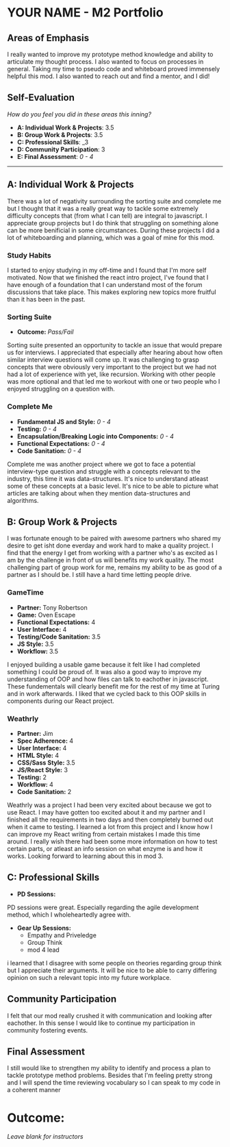 # YOUR NAME - M2 Portfolio

## Areas of Emphasis

I really wanted to improve my prototype method knowledge and ability to articulate my thought process. I also wanted to focus on processes in general. Taking my time to pseudo code and whiteboard proved immensely helpful this mod. I also wanted to reach out and find a mentor, and I did! 


## Self-Evaluation
_How do you feel you did in these areas this inning?_

* **A: Individual Work & Projects**: 3.5
* **B: Group Work & Projects**: 3.5
* **C: Professional Skills**: _3
* **D: Community Participation**: 3
* **E: Final Assessment**: _0 - 4_

-----------------------

## A: Individual Work & Projects

There was a lot of negativity surrounding the sorting suite and complete me but I thought that it was a really great way to tackle some extremely difficulty concepts that (from what I can tell) are integral to javascript. I appreciate group projects but I do think that struggling on something alone can be more benificial in some circumstances. During these projects I did a lot of whiteboarding and planning, which was a goal of mine for this mod. 

### Study Habits

I started to enjoy studying in my off-time and I found that I'm more self motivated. Now that we finished the react intro project, I've found that I have enough of a foundation that I can understand most of the forum discussions that take place. This makes exploring new topics more fruitful than it has been in the past.

### Sorting Suite
* **Outcome:** _Pass/Fail_

Sorting suite presented an opportunity to tackle an issue that would prepare us for interviews. I appreciated that especially after hearing about how often similar interview questions will come up. It was challenging to grasp concepts that were obviously very important to the project but we had not had a lot of experience with yet, like recursion. Working with other people was more optional and that led me to workout with one or two people who I enjoyed struggling on a question with. 

### Complete Me
* **Fundamental JS and Style:** _0 - 4_
* **Testing:** _0 - 4_
* **Encapsulation/Breaking Logic into Components:** _0 - 4_
* **Functional Expectations:** _0 - 4_
* **Code Sanitation:** _0 - 4_

Complete me was another project where we got to face a potential interview-type question and struggle with a concepts relevant to the industry, this time it was data-structures. It's nice to understand atleast some of these concepts at a basic level. It's nice to be able to picture what articles are talking about when they mention data-structures and algorithms.

## B: Group Work & Projects

I was fortunate enough to be paired with awesome partners who shared my desire to get isht done everday and work hard to make a quality project. I find that the energy I get from working with a partner who's as excited as I am by the challenge in front of us will benefits my work quality. The most challenging part of group work for me, remains my ability to be as good of a partner as I should be. I still have a hard time letting people drive. 

### GameTime
* **Partner:** Tony Robertson
* **Game:** Oven Escape
* **Functional Expectations:** 4
* **User Interface:** 4
* **Testing/Code Sanitation:** 3.5
* **JS Style:** 3.5
* **Workflow:** 3.5

I enjoyed building a usable game because it felt like I had completed something I could be proud of. It was also a good way to improve my understanding of OOP and how files can talk to eachother in javascript. These fundementals will clearly benefit me for the rest of my time at Turing and in work afterwards. I liked that we cycled back to this OOP skills in components during our React project. 

### Weathrly
* **Partner:** Jim
* **Spec Adherence:** 4
* **User Interface:** 4
* **HTML Style:** 4
* **CSS/Sass Style:** 3.5
* **JS/React Style:** 3
* **Testing:** 2
* **Workflow:** 4
* **Code Sanitation:** 2

Weathrly was a project I had been very excited about because we got to use React. I may have gotten too excited about it and my partner and I finished all the requirements in two days and then completely burned out when it came to testing. I learned a lot from this project and I know how I can improve my React writing from certain mistakes I made this time around. I really wish there had been some more information on how to test certain parts, or atleast an info session on what enzyme is and how it works. Looking forward to learning about this in mod 3. 

## C: Professional Skills

* **PD Sessions:**

PD sessions were great. Especially regarding the agile development method, which I wholeheartedly agree with. 

* **Gear Up Sessions:**
  * Empathy and Priveledge
  * Group Think
  * mod 4 lead

i learned that I disagree with some people on theories regarding group think but I appreciate their arguments. It will be nice to be able to carry differing opinion on such a relevant topic into my future workplace. 

## Community Participation

I felt that our mod really crushed it with communication and looking after eachother. In this sense I would like to continue my participation in community fostering events. 

## Final Assessment

I still would like to strengthen my ability to identify and process a plan to tackle prototype method problems. Besides that I'm feeling pretty strong and I will spend the time reviewing vocabulary so I can speak to my code in a coherent manner

# Outcome:
_Leave blank for instructors_
